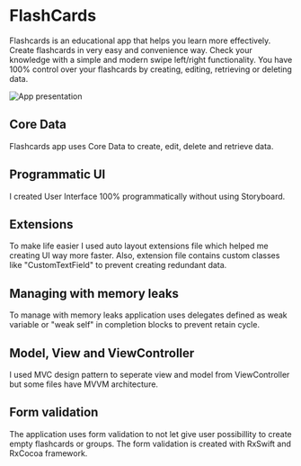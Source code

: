# FlashCards

Flashcards is an educational app that helps you learn more effectively. Create flashcards in very easy and convenience way. Check your knowledge with a simple and modern swipe left/right functionality. You have 100% control over your flashcards by creating, editing, retrieving or deleting data.

![App presentation](https://user-images.githubusercontent.com/60520591/109629957-acaddc80-7b44-11eb-98d3-ecb9c9c5e688.png)

## Core Data

Flashcards app uses Core Data to create, edit, delete and retrieve data.

## Programmatic UI

I created User Interface 100% programmatically without using Storyboard. 

## Extensions

To make life easier I used auto layout extensions file which helped me creating UI way more faster. Also, extension file contains custom classes like "CustomTextField" to prevent creating redundant data.

## Managing with memory leaks

To manage with memory leaks application uses delegates defined as weak variable or "weak self" in completion blocks to prevent retain cycle.

## Model, View and ViewController

I used MVC design pattern to seperate view and model from ViewController but some files have MVVM architecture.

## Form validation
The application uses form validation to not let give user possibillity to create empty flashcards or groups. The form validation is created with RxSwift and RxCocoa framework.
